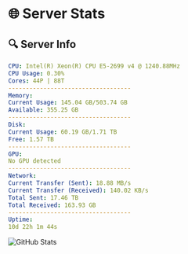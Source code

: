 # 🌐 Server Stats
## 🔍 Server Info
```yaml
CPU: Intel(R) Xeon(R) CPU E5-2699 v4 @ 1240.88MHz
CPU Usage: 0.30%
Cores: 44P | 88T
-----------------------------------
Memory:
Current Usage: 145.04 GB/503.74 GB
Available: 355.25 GB
-----------------------------------
Disk:
Current Usage: 60.19 GB/1.71 TB
Free: 1.57 TB
-----------------------------------
GPU:
No GPU detected
-----------------------------------
Network:
Current Transfer (Sent): 18.88 MB/s
Current Transfer (Received): 140.02 KB/s
Total Sent: 17.46 TB
Total Received: 163.93 GB
-----------------------------------
Uptime:
10d 22h 1m 44s
```
![GitHub Stats](https://img.shields.io/badge/Updated-2025-03-18_19:24:33-blue)